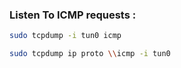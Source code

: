 
### Listen To ICMP requests : 

```sh
sudo tcpdump -i tun0 icmp
```

```sh
sudo tcpdump ip proto \\icmp -i tun0
```

